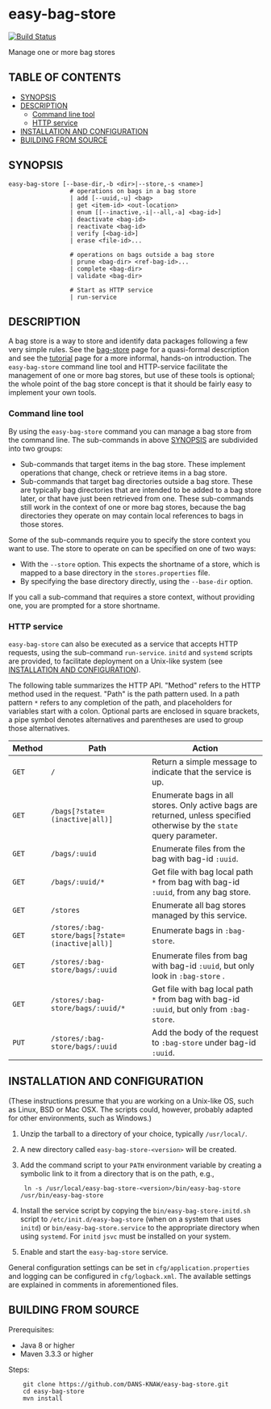 easy-bag-store
==============
[![Build Status](https://travis-ci.org/DANS-KNAW/easy-bag-store.png?branch=master)](https://travis-ci.org/DANS-KNAW/easy-bag-store)

Manage one or more bag stores

TABLE OF CONTENTS
-----------------

* [SYNOPSIS](#synopsis)
* [DESCRIPTION](#description)
    + [Command line tool](#command-line-tool)
    + [HTTP service](#http-service)
* [INSTALLATION AND CONFIGURATION](#installation-and-configuration)
* [BUILDING FROM SOURCE](#building-from-source)

SYNOPSIS
--------

    easy-bag-store [--base-dir,-b <dir>|--store,-s <name>]
                     # operations on bags in a bag store
                     | add [--uuid,-u] <bag>
                     | get <item-id> <out-location>
                     | enum [[--inactive,-i|--all,-a] <bag-id>]
                     | deactivate <bag-id>
                     | reactivate <bag-id>
                     | verify [<bag-id>]
                     | erase <file-id>...
                     
                     # operations on bags outside a bag store
                     | prune <bag-dir> <ref-bag-id>...
                     | complete <bag-dir>
                     | validate <bag-dir>
                     
                     # Start as HTTP service
                     | run-service
                          

DESCRIPTION
-----------

A bag store is a way to store and identify data packages following a few very simple rules. See the [bag-store] page
for a quasi-formal description and see the [tutorial] page for a more informal, hands-on introduction. The `easy-bag-store` 
command line tool and HTTP-service facilitate the management of one or more bag stores, but use of these tools is optional; 
the whole point of the bag store concept is that it should be fairly easy to implement your own tools.

[bag-store]: docs/bag-store.md
[tutorial]: docs/tutorial.md

### Command line tool
By using the `easy-bag-store` command you can manage a bag store from the command line. The sub-commands in above 
[SYNOPSIS](#synopsis) are subdivided into two groups:

* Sub-commands that target items in the bag store. These implement operations that change, check or retrieve items in a bag store.
* Sub-commands that target bag directories outside a bag store. These are typically bag directories that are intended to be 
  added to a bag store later, or that have just been retrieved from one. These sub-commands still work in the context of one or
  more bag stores, because the bag directories they operate on may contain local references to bags in those stores.
  
Some of the sub-commands require you to specify the store context you want to use. The store to operate on can be specified
on one of two ways:

* With the `--store` option. This expects the shortname of a store, which is mapped to a base directory in the `stores.properties`
  file.
* By specifying the base directory directly, using the `--base-dir` option.

If you call a sub-command that requires a store context, without providing one, you are prompted for a store shortname.

### HTTP service
`easy-bag-store` can also be executed as a service that accepts HTTP requests, using the sub-command `run-service`. `initd` and
`systemd` scripts are provided, to facilitate deployment on a Unix-like system (see [INSTALLATION AND CONFIGURATION](#installation-and-configuration)).

The following table summarizes the HTTP API. "Method" refers to the HTTP method used in the request. "Path" is the path pattern used.
In a path pattern `*` refers to any completion of the path, and placeholders for variables start with a colon. Optional parts are enclosed
in square brackets, a pipe symbol denotes alternatives and parentheses are used to group those alternatives.

Method | Path                                             |Action
-------|--------------------------------------------------|------------------------------------
`GET`  | `/`                                              | Return a simple message to indicate that the service is up.
`GET`  | `/bags[?state=(inactive\|all)]`                  | Enumerate bags in all stores. Only active bags are returned, unless specified otherwise by the `state` query parameter.
`GET`  | `/bags/:uuid`                                    | Enumerate files from the bag with bag-id `:uuid`.
`GET`  | `/bags/:uuid/*`                                  | Get file with bag local path `*` from bag with bag-id `:uuid`, from any bag store.
`GET`  | `/stores`                                        | Enumerate all bag stores managed by this service.     
`GET`  | `/stores/:bag-store/bags[?state=(inactive\|all)]`| Enumerate bags in `:bag-store`.
`GET`  | `/stores/:bag-store/bags/:uuid`                  | Enumerate files from bag with bag-id `:uuid`, but only look in `:bag-store` .
`GET`  | `/stores/:bag-store/bags/:uuid/*`                | Get file with bag local path `*` from bag with bag-id `:uuid`, but only from `:bag-store`.
`PUT`  | `/stores/:bag-store/bags/:uuid`                  | Add the body of the request to `:bag-store` under bag-id `:uuid`.


INSTALLATION AND CONFIGURATION
------------------------------

(These instructions presume that you are working on a Unix-like OS, such as Linux, BSD or Mac OSX. The 
scripts could, however, probably adapted for other environments, such as Windows.)

1. Unzip the tarball to a directory of your choice, typically `/usr/local/`.
2. A new directory called `easy-bag-store-<version>` will be created.
3. Add the command script to your `PATH` environment variable by creating a symbolic link to it from 
   a directory that is on the path, e.g.,
   
        ln -s /usr/local/easy-bag-store-<version>/bin/easy-bag-store /usr/bin/easy-bag-store
4. Install the service script by copying the `bin/easy-bag-store-initd.sh` script to `/etc/init.d/easy-bag-store`
   (when on a system that uses `initd`) or `bin/easy-bag-store.service` to the appropriate directory
   when using `systemd`. For `initd` `jsvc` must be installed on your system.
5. Enable and start the `easy-bag-store` service.

General configuration settings can be set in `cfg/application.properties` and logging can be configured
in `cfg/logback.xml`. The available settings are explained in comments in aforementioned files.


BUILDING FROM SOURCE
--------------------

Prerequisites:

* Java 8 or higher
* Maven 3.3.3 or higher

Steps:

        git clone https://github.com/DANS-KNAW/easy-bag-store.git
        cd easy-bag-store
        mvn install
